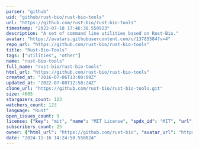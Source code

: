 ```yaml
---
parser: "github"
uid: "github/rust-bio/rust-bio-tools"
url: "https://github.com/rust-bio/rust-bio-tools"
timestamp: "2022-07-18 17:46:38.550923"
description: "A set of command line utilities based on Rust-Bio."
avatar: "https://avatars.githubusercontent.com/u/13785584?v=4"
repo_url: "https://github.com/rust-bio/rust-bio-tools"
title: "Rust‑Bio‑Tools"
tags: ["utilities", "other"]
name: "rust-bio-tools"
full_name: "rust-bio/rust-bio-tools"
html_url: "https://github.com/rust-bio/rust-bio-tools"
created_at: "2016-07-06T13:00:09Z"
updated_at: "2022-07-08T12:50:24Z"
clone_url: "https://github.com/rust-bio/rust-bio-tools.git"
size: 4605
stargazers_count: 123
watchers_count: 123
language: "Rust"
open_issues_count: 9
license: {"key": "mit", "name": "MIT License", "spdx_id": "MIT", "url": "https://api.github.com/licenses/mit", "node_id": "MDc6TGljZW5zZTEz"}
subscribers_count: 25
owner: {"html_url": "https://github.com/rust-bio", "avatar_url": "https://avatars.githubusercontent.com/u/13785584?v=4", "login": "rust-bio", "type": "Organization"}
date: "2024-11-16 14:24:50.550024"
---
```

